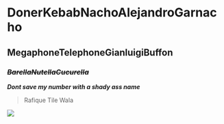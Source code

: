 # DonerKebabNachoAlejandroGarnacho    
## MegaphoneTelephoneGianluigiBuffon  
### *~~BarellaNutellaCucurella~~*
***Dont save my number with a shady ass name***
> Rafique Tile Wala

![](https://myoctocat.com/assets/images/base-octocat.svg)
